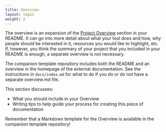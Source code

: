 ```yaml
---
title: Overview
layout: topic
weight: 2
---
```


The overview is an expansion of the [Project Overview](../readme/overview.md) section in your README. It can go into more detail about what your tool does and how, why people should be interested in it, resources you would like to highlight, etc. If, however, you think the summary of your project that you included in your README is enough, a separate overview is not necessary. 

The companion template repository includes both the README and an overview in the homepage of the external documentation. See the instructions in `docs/index.md` for what to do if you do or do not have a separate overview.md file. 

This section discusses: 
* What you should include in your Overview
* Writing tips to help guide your process for creating this piece of documentation

Remember that a Markdown template for the Overview is available in the companion template repository! <!-- TODO: link template repository -->
